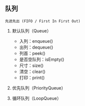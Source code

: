 ## 队列
`先进先出 (FIFO / First In First Out) `

1. 默认队列（Queue）
    * 入列：enqueue()
    * 出列：dequeue()
    * 列首：peek()
    * 是否空队列：isEmpty()
    * 尺寸：size()
    * 清空：clear()
    * 打印：print()
2. 优先队列（PriorityQueue）
  
3. 循环队列（LoopQueue）
